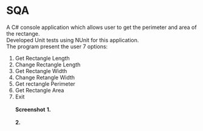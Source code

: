 # SQA
A C# console application which allows user to get the perimeter and area of the rectange.<br> 
Developed Unit tests using NUnit for this application.<br>
The program present the user 7 options: <br>
1. Get Rectangle Length<br>
2. Change Rectangle Length<br>
3. Get Rectangle Width<br>
4. Change Retangle Width<br>
5. Get rectangle Perimeter<br>
6. Get Rectangle Area<br>
7. Exit<br><br>
<b>Screenshot</b>
<b>1.</b>
<img src=""><br><br>
<b>2.</b>
<ig src=""><br><br>

